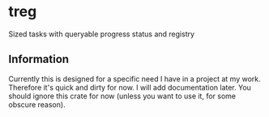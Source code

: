 # treg
Sized tasks with queryable progress status and registry
## Information
Currently this is designed for a specific need I have in a project at my work.
Therefore it's quick and dirty for now. I will add documentation later.
You should ignore this crate for now (unless you want to use it, for some obscure reason).
